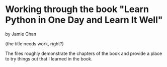 # Working through the book "Learn Python in One Day and Learn It Well"

by Jamie Chan

(the title needs work, right?)

The files roughly demonstrate the chapters of the book and provide a place to try things out that I learned in the book.
